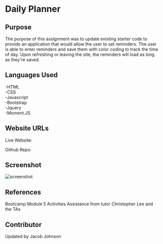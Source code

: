 # Daily Planner

## Purpose
The purpose of this assignment was to update existing starter code to provide an application that would allow the user to set reminders. The user is able to enter reminders and save them with color coding to track the time of day. Upon refreshing or leaving the site, the reminders will load as long as they're saved.

## Languages Used
-HTML <br>
-CSS  <br>
-Javascript <br>
-Bootstrap <br>
-Jquery <br>
-Moment.JS

## Website URLs
Live Website: 

Github Repo: 

## Screenshot
![screenshot]()

## References
Bootcamp Module 5 Activities
Assistance from tutor Christopher Lee and the TAs

## Contributor
Updated by Jacob Johnson